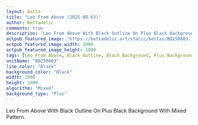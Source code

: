 ```yaml
---
layout: betta
title: "Leo From Above (2025-08-03)"
author: Bettadelic
comments: true
description: "Leo From Above With Black Outline On Plus Black Background With Mixed Pattern."
actpub_featured_image: "https://bettadelic.art/static/bettas/BD250803.jpg"
actpub_featured_image_width: 2000
actpub_featured_image_height: 1000
tags: [Leo From Above, Black Outline, Black Background, Plus Background Pattern, Mixed Pattern, August 2025]
unitName: "BD250803"
line_color: "Black"
background_color: "Black"
width: 2000
height: 1000
algorithm: "Mixed"
background_type: "Plus"
---
```


Leo From Above With Black Outline On Plus Black Background With Mixed Pattern.
